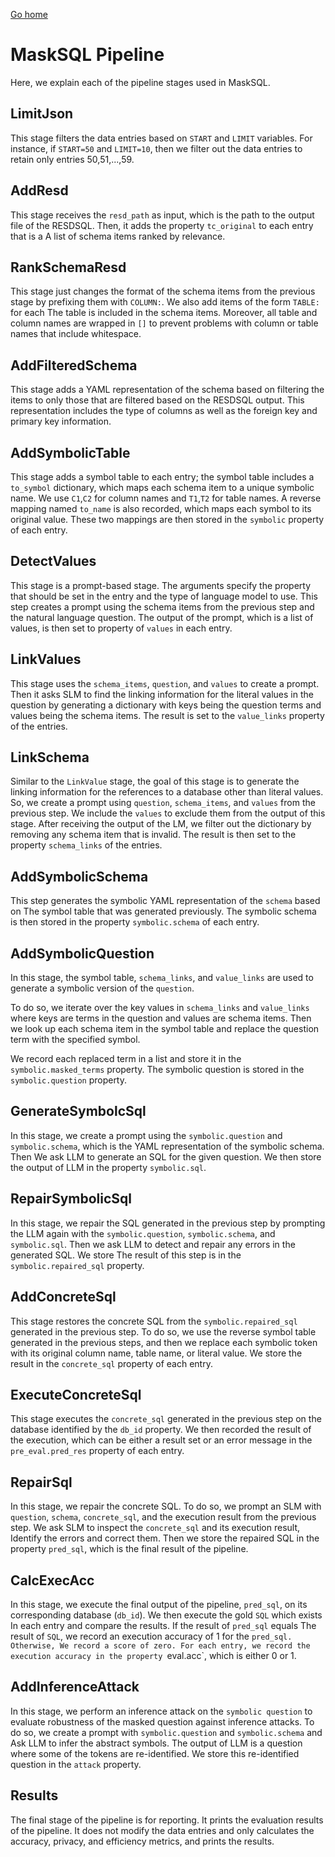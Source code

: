 [Go home](./Readme.md)

# MaskSQL Pipeline

Here, we explain each of the pipeline stages used in MaskSQL.

## LimitJson

This stage filters the data entries based on `START` and `LIMIT` variables. For
instance, if `START=50` and `LIMIT=10`, then we filter out the data entries to
retain only entries 50,51,...,59.

## AddResd

This stage receives the `resd_path` as input, which is the path to the output file
of the RESDSQL. Then, it adds the property `tc_original` to each entry that is a
A list of schema items ranked by relevance.

## RankSchemaResd

This stage just changes the format of the schema items from the previous stage by
prefixing them with `COLUMN:`. We also add items of the form `TABLE:` for each
The table is included in the schema items. Moreover, all table and column names are
wrapped in `[]` to prevent problems with column or table names that include
whitespace.

## AddFilteredSchema

This stage adds a YAML representation of the schema based on filtering the items
to only those that are filtered based on the RESDSQL output. This representation
includes the type of columns as well as the foreign key and primary key
information.

## AddSymbolicTable

This stage adds a symbol table to each entry; the symbol table includes a
`to_symbol` dictionary, which maps each schema item to a unique symbolic name. We
use `C1`,`C2` for column names and `T1`,`T2` for table names. A reverse mapping
named `to_name` is also recorded, which maps each symbol to its original value.
These two mappings are then stored in the `symbolic` property of each entry.

## DetectValues

This stage is a prompt-based stage. The arguments specify the property that
should be set in the entry and the type of language model to use. This step creates
a prompt using the schema items from the previous step and the natural language
question. The output of the prompt, which is a list of values, is then set to
property of `values` in each entry.

## LinkValues

This stage uses the `schema_items`, `question`, and `values` to create a prompt.
Then it asks SLM to find the linking information for the literal values in the
question by generating a dictionary with keys being the question terms and values
being the schema items. The result is set to the `value_links` property of the
entries.

## LinkSchema

Similar to the `LinkValue` stage, the goal of this stage is to generate the
linking information for the references to a database other than literal values.
So, we create a prompt using `question`, `schema_items`, and `values` from the
previous step. We include the `values` to exclude them from the output of this
stage. After receiving the output of the LM, we filter out the dictionary by
removing any schema item that is invalid. The result is then set to the property
`schema_links` of the entries.

## AddSymbolicSchema

This step generates the symbolic YAML representation of the `schema` based on
The symbol table that was generated previously. The symbolic schema is then
stored in the property `symbolic.schema` of each entry.

## AddSymbolicQuestion

In this stage, the symbol table, `schema_links`, and `value_links` are used to
generate a symbolic version of the `question`.

To do so, we iterate over the key values in `schema_links` and `value_links`
where keys are terms in the question and values are schema items. Then we look up
each schema item in the symbol table and replace the question term with the
specified symbol.

We record each replaced term in a list and store it in the
`symbolic.masked_terms` property. The symbolic question is stored in the
`symbolic.question` property.

## GenerateSymbolcSql

In this stage, we create a prompt using the `symbolic.question` and
`symbolic.schema`, which is the YAML representation of the symbolic schema. Then
We ask LLM to generate an SQL for the given question. We then store the output
of LLM in the property `symbolic.sql`.

## RepairSymbolicSql

In this stage, we repair the SQL generated in the previous step by prompting the
LLM again with the `symbolic.question`, `symbolic.schema`, and `symbolic.sql`.
Then we ask LLM to detect and repair any errors in the generated SQL. We store
The result of this step is in the `symbolic.repaired_sql` property.

## AddConcreteSql

This stage restores the concrete SQL from the `symbolic.repaired_sql` generated
in the previous step. To do so, we use the reverse symbol table generated in the
previous steps, and then we replace each symbolic token with its original column
name, table name, or literal value. We store the result in the `concrete_sql`
property of each entry.

## ExecuteConcreteSql

This stage executes the `concrete_sql` generated in the previous step on the
database identified by the `db_id` property. We then recorded the result of the
execution, which can be either a result set or an error message in the
`pre_eval.pred_res` property of each entry.

## RepairSql

In this stage, we repair the concrete SQL. To do so, we prompt an SLM with
`question`, `schema`, `concrete_sql`, and the execution result from the previous
step. We ask SLM to inspect the `concrete_sql` and its execution result,
Identify the errors and correct them. Then we store the repaired SQL in the
property `pred_sql`, which is the final result of the pipeline.

## CalcExecAcc

In this stage, we execute the final output of the pipeline, `pred_sql`, on its
corresponding database (`db_id`). We then execute the gold `SQL` which exists
In each entry and compare the results. If the result of `pred_sql` equals 
The result of `SQL`, we record an execution accuracy of 1 for the `pred_sql. Otherwise,
We record a score of zero.
For each entry, we record the execution accuracy in the property `eval.acc`, which 
is either 0 or 1.

## AddInferenceAttack
In this stage, we perform an inference attack on the `symbolic question` to evaluate
robustness of the masked question against inference attacks.
To do so, we create a prompt with `symbolic.question` and `symbolic.schema` and 
Ask LLM to infer the abstract symbols.
The output of LLM is a question where some of the tokens are re-identified.
We store this re-identified question in the `attack` property.

## Results
The final stage of the pipeline is for reporting. 
It prints the evaluation results of the pipeline. 
It does not modify the data entries and only calculates the accuracy, privacy, 
and efficiency metrics, and prints the results.

